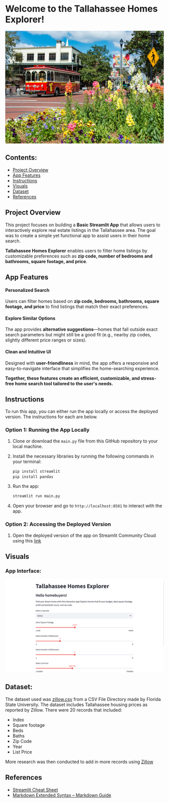 # Welcome to the Tallahassee Homes Explorer!

![HomeExplorer](images/tallahassee-50.jpg)

## Contents: 
- [Project Overview](#project-overview)
- [App Features](#app-features)
- [Instructions](#instructions)
- [Visuals](#visuals)
- [Dataset](#dataset)
- [References](#references)

## Project Overview 
This project focuses on building a **Basic Streamlit App** that allows users to interactively explore real estate listings in the Tallahassee area. The goal was to create a simple yet functional app to assist users in their home search.

**Tallahassee Homes Explorer** enables users to filter home listings by customizable preferences such as **zip code, number of bedrooms and bathrooms, square footage, and price**. 

## App Features

#### Personalized Search  
Users can filter homes based on **zip code, bedrooms, bathrooms, square footage, and price** to find listings that match their exact preferences.

#### Explore Similar Options  
The app provides **alternative suggestions**—homes that fall outside exact search parameters but might still be a good fit (e.g., nearby zip codes, slightly different price ranges or sizes).

#### Clean and Intuitive UI  
Designed with **user-friendliness** in mind, the app offers a responsive and easy-to-navigate interface that simplifies the home-searching experience.

**Together, these features create an efficient, customizable, and stress-free home search tool tailored to the user's needs.**

## Instructions 
To run this app, you can either run the app locally or access the deployed version. The instructions for each are below.  

### Option 1: Running the App Locally 

1. Clone or download the `main.py` file from this GitHub repository to your local machine.

2. Install the necessary libraries by running the following commands in your terminal:

    ```bash
    pip install streamlit
    pip install pandas
    ```

3. Run the app:
    ```bash
    streamlit run main.py
    ```

4. Open your browser and go to `http://localhost:8501` to interact with the app.

### Option 2: Accessing the Deployed Version

1. Open the deployed version of the app on Streamlit Community Cloud using this [link](https://yamanaka-python-portfolio-sng6b4fbwnlbxvfrgxg4bm.streamlit.app) 

## Visuals 

### App Interface:
![AppInterface](images/HomeAppInterface.png)

## Dataset:
The dataset used was [zillow.csv](https://people.sc.fsu.edu/~jburkardt/data/csv/zillow.csv) from a CSV File Directory made by Florida State University. The dataset includes Tallahassee housing prices as reported by Zillow. There were 20 records that included:
- Index
- Square footage
- Beds
- Baths
- Zip Code
- Year
- List Price

More research was then conducted to add in more records using [Zillow](https://www.zillow.com)

## References
- [Streamlit Cheat Sheet](https://docs.streamlit.io/develop/quick-reference/cheat-sheet)
- [Markdown Extended Syntax – Markdown Guide](https://www.markdownguide.org/extended-syntax/)
